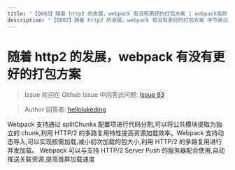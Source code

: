 ```yaml
---
title: "【Q082】随着 http2 的发展，webpack 有没有更好的打包方案 | webpack高频面试题"
description: "【Q082】随着 http2 的发展，webpack 有没有更好的打包方案 字节跳动面试题、阿里腾讯面试题、美团小米面试题。"
---
```


# 随着 http2 的发展，webpack 有没有更好的打包方案

> Issue
> 欢迎在 Gtihub Issue 中回答此问题: [Issue 83](https://github.com/shfshanyue/Daily-Question/issues/83)

> Author
> 回答者: [hellolukeding](https://github.com/hellolukeding)

Webpack 支持通过 splitChunks 配置项进行代码分割,可以将公共模块提取为独立的 chunk,利用 HTTP/2 的多路复用特性提高资源加载效率。Webpack 支持动态导入,可以实现按需加载,减小初次加载的包大小,利用 HTTP/2 的多路复用进行并发加载。 Webpack 可以与支持 HTTP/2 Server Push 的服务器配合使用,自动推送关联资源,提高首屏加载速度
